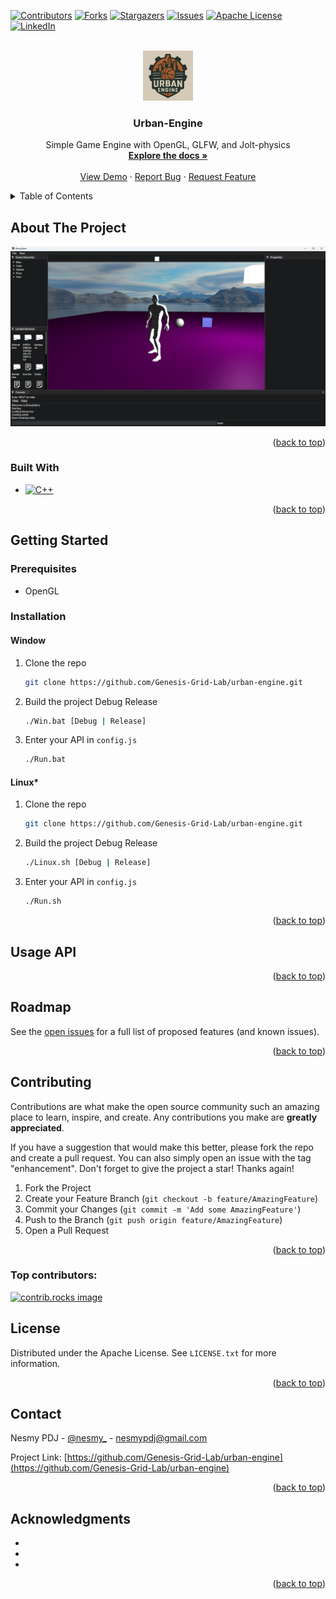<!-- Improved compatibility of back to top link: See: https://github.com/othneildrew/Best-README-Template/pull/73 -->
<a id="readme-top"></a>
<!--
*** Thanks for checking out the Best-README-Template. If you have a suggestion
*** that would make this better, please fork the repo and create a pull request
*** or simply open an issue with the tag "enhancement".
*** Don't forget to give the project a star!
*** Thanks again! Now go create something AMAZING! :D
-->



<!-- PROJECT SHIELDS -->
<!--
*** I'm using markdown "reference style" links for readability.
*** Reference links are enclosed in brackets [ ] instead of parentheses ( ).
*** See the bottom of this document for the declaration of the reference variables
*** for contributors-url, forks-url, etc. This is an optional, concise syntax you may use.
*** https://www.markdownguide.org/basic-syntax/#reference-style-links
-->
[![Contributors][contributors-shield]][contributors-url]
[![Forks][forks-shield]][forks-url]
[![Stargazers][stars-shield]][stars-url]
[![Issues][issues-shield]][issues-url]
[![Apache License][license-shield]][license-url]
[![LinkedIn][linkedin-shield]][linkedin-url]



<!-- PROJECT LOGO -->
<br />
<div align="center">
  <a href="https://github.com/Genesis-Grid-Lab/urban-engine">
    <img src="images/logo.png" alt="Logo" width="80" height="80">
  </a>

<h3 align="center">Urban-Engine</h3>

  <p align="center">
    Simple Game Engine  with OpenGL, GLFW, and Jolt-physics
    <br />
    <a href="https://github.com/Genesis-Grid-Lab/urban-engine"><strong>Explore the docs »</strong></a>
    <br />
    <br />
    <a href="https://github.com/Genesis-Grid-Lab/urban-engine">View Demo</a>
    &middot;
    <a href="https://github.com/Genesis-Grid-Lab/urban-engine/issues/new?labels=bug&template=bug-report---.md">Report Bug</a>
    &middot;
    <a href="https://github.com/Genesis-Grid-Lab/urban-engine/issues/new?labels=enhancement&template=feature-request---.md">Request Feature</a>
  </p>
</div>



<!-- TABLE OF CONTENTS -->
<details>
  <summary>Table of Contents</summary>
  <ol>
    <li>
      <a href="#about-the-project">About The Project</a>
      <ul>
        <li><a href="#built-with">Built With</a></li>
      </ul>
    </li>
    <li>
      <a href="#getting-started">Getting Started</a>
      <ul>
        <li><a href="#prerequisites">Prerequisites</a></li>
        <li><a href="#installation">Installation</a></li>
      </ul>
    </li>
    <li><a href="#usage-api">Usage API</a></li>
    <li><a href="#roadmap">Roadmap</a></li>
    <li><a href="#contributing">Contributing</a></li>
    <li><a href="#license">License</a></li>
    <li><a href="#contact">Contact</a></li>
    <li><a href="#acknowledgments">Acknowledgments</a></li>
  </ol>
</details>



<!-- ABOUT THE PROJECT -->
## About The Project

[![Urbain Editor Screen Shot][product-screenshot]](https://i.imgur.com/i5T0kK3.png)

<!-- Here's a blank template to get started. To avoid retyping too much info, do a search and replace with your text editor for the following: `project_description` -->

<p align="right">(<a href="#readme-top">back to top</a>)</p>



### Built With

* [![C++][C++]][C++-url]
<!-- * [![React][React.js]][React-url]
* [![Vue][Vue.js]][Vue-url]
* [![Angular][Angular.io]][Angular-url]
* [![Svelte][Svelte.dev]][Svelte-url]
* [![Laravel][Laravel.com]][Laravel-url]
* [![Bootstrap][Bootstrap.com]][Bootstrap-url]
* [![JQuery][JQuery.com]][JQuery-url] -->

<p align="right">(<a href="#readme-top">back to top</a>)</p>



<!-- GETTING STARTED -->
## Getting Started

<!-- This is an example of how you may give instructions on setting up your project locally.
To get a local copy up and running follow these simple example steps. -->

### Prerequisites

<!-- This is an example of how to list things you need to use the software and how to install them.
* npm
  ```sh
  npm install npm@latest -g
  ``` -->
* OpenGL

### Installation

<!-- 1. Get a free API Key at [https://example.com](https://example.com) -->
#### Window

1. Clone the repo
   ```sh
   git clone https://github.com/Genesis-Grid-Lab/urban-engine.git
   ```
2. Build the project Debug Release
   ```sh
   ./Win.bat [Debug | Release]
   ```
3. Enter your API in `config.js`
   ```sh
   ./Run.bat
   ```

#### Linux*

1. Clone the repo
   ```sh
   git clone https://github.com/Genesis-Grid-Lab/urban-engine.git
   ```
2. Build the project Debug Release
   ```sh
   ./Linux.sh [Debug | Release]
   ```
3. Enter your API in `config.js`
   ```sh
   ./Run.sh
   ```


<p align="right">(<a href="#readme-top">back to top</a>)</p>



<!-- USAGE EXAMPLES -->
## Usage API

<!-- Use this space to show useful examples of how a project can be used. Additional screenshots, code examples and demos work well in this space. You may also link to more resources.

_For more examples, please refer to the [Documentation](https://example.com)_ -->

<p align="right">(<a href="#readme-top">back to top</a>)</p>



<!-- ROADMAP -->
## Roadmap

<!-- - [ ] Feature 1
- [ ] Feature 2
- [ ] Feature 3
    - [ ] Nested Feature -->

See the [open issues](https://github.com/Genesis-Grid-Lab/urban-engine/issues) for a full list of proposed features (and known issues).

<p align="right">(<a href="#readme-top">back to top</a>)</p>



<!-- CONTRIBUTING -->
## Contributing

Contributions are what make the open source community such an amazing place to learn, inspire, and create. Any contributions you make are **greatly appreciated**.

If you have a suggestion that would make this better, please fork the repo and create a pull request. You can also simply open an issue with the tag "enhancement".
Don't forget to give the project a star! Thanks again!

1. Fork the Project
2. Create your Feature Branch (`git checkout -b feature/AmazingFeature`)
3. Commit your Changes (`git commit -m 'Add some AmazingFeature'`)
4. Push to the Branch (`git push origin feature/AmazingFeature`)
5. Open a Pull Request

<p align="right">(<a href="#readme-top">back to top</a>)</p>

### Top contributors:

<a href="https://github.com/Genesis-Grid-Lab/urban-engine/graphs/contributors">
  <img src="https://contrib.rocks/image?repo=Genesis-Grid-Lab/urban-engine" alt="contrib.rocks image" />
</a>



<!-- LICENSE -->
## License

Distributed under the Apache License. See `LICENSE.txt` for more information.

<p align="right">(<a href="#readme-top">back to top</a>)</p>



<!-- CONTACT -->
## Contact

Nesmy PDJ - [@nesmy_](https://twitter.com/nesmy_) - nesmypdj@gmail.com

Project Link: [https://github.com/Genesis-Grid-Lab/urban-engine](https://github.com/Genesis-Grid-Lab/urban-engine)

<p align="right">(<a href="#readme-top">back to top</a>)</p>



<!-- ACKNOWLEDGMENTS -->
## Acknowledgments

* []()
* []()
* []()

<p align="right">(<a href="#readme-top">back to top</a>)</p>



<!-- MARKDOWN LINKS & IMAGES -->
<!-- https://www.markdownguide.org/basic-syntax/#reference-style-links -->
[contributors-shield]: https://img.shields.io/github/contributors/Genesis-Grid-Lab/urban-engine.svg?style=for-the-badge
[contributors-url]: https://github.com/Genesis-Grid-Lab/urban-engine/graphs/contributors
[forks-shield]: https://img.shields.io/github/forks/Genesis-Grid-Lab/urban-engine.svg?style=for-the-badge
[forks-url]: https://github.com/Genesis-Grid-Lab/urban-engine/network/members
[stars-shield]: https://img.shields.io/github/stars/Genesis-Grid-Lab/urban-engine.svg?style=for-the-badge
[stars-url]: https://github.com/Genesis-Grid-Lab/urban-engine/stargazers
[issues-shield]: https://img.shields.io/github/issues/Genesis-Grid-Lab/urban-engine.svg?style=for-the-badge
[issues-url]: https://github.com/Genesis-Grid-Lab/urban-engine/issues
[license-shield]: https://img.shields.io/github/license/Genesis-Grid-Lab/urban-engine.svg?style=for-the-badge
[license-url]: https://github.com/Genesis-Grid-Lab/urban-engine/blob/master/LICENSE.txt
[linkedin-shield]: https://img.shields.io/badge/-LinkedIn-black.svg?style=for-the-badge&logo=linkedin&colorB=555
[linkedin-url]: https://linkedin.com/in/nesmy-point-du-jour-22b6a31b6
[product-screenshot]: images/screenshot.png
[Next.js]: https://img.shields.io/badge/next.js-000000?style=for-the-badge&logo=nextdotjs&logoColor=white
[C++]: https://img.shields.io/badge/-C++-blue?logo=cplusplus
[C++-url]: https://cplusplus.com/
[Next-url]: https://nextjs.org/
[React.js]: https://img.shields.io/badge/React-20232A?style=for-the-badge&logo=react&logoColor=61DAFB
[React-url]: https://reactjs.org/
[Vue.js]: https://img.shields.io/badge/Vue.js-35495E?style=for-the-badge&logo=vuedotjs&logoColor=4FC08D
[Vue-url]: https://vuejs.org/
[Angular.io]: https://img.shields.io/badge/Angular-DD0031?style=for-the-badge&logo=angular&logoColor=white
[Angular-url]: https://angular.io/
[Svelte.dev]: https://img.shields.io/badge/Svelte-4A4A55?style=for-the-badge&logo=svelte&logoColor=FF3E00
[Svelte-url]: https://svelte.dev/
[Laravel.com]: https://img.shields.io/badge/Laravel-FF2D20?style=for-the-badge&logo=laravel&logoColor=white
[Laravel-url]: https://laravel.com
[Bootstrap.com]: https://img.shields.io/badge/Bootstrap-563D7C?style=for-the-badge&logo=bootstrap&logoColor=white
[Bootstrap-url]: https://getbootstrap.com
[JQuery.com]: https://img.shields.io/badge/jQuery-0769AD?style=for-the-badge&logo=jquery&logoColor=white
[JQuery-url]: https://jquery.com 
